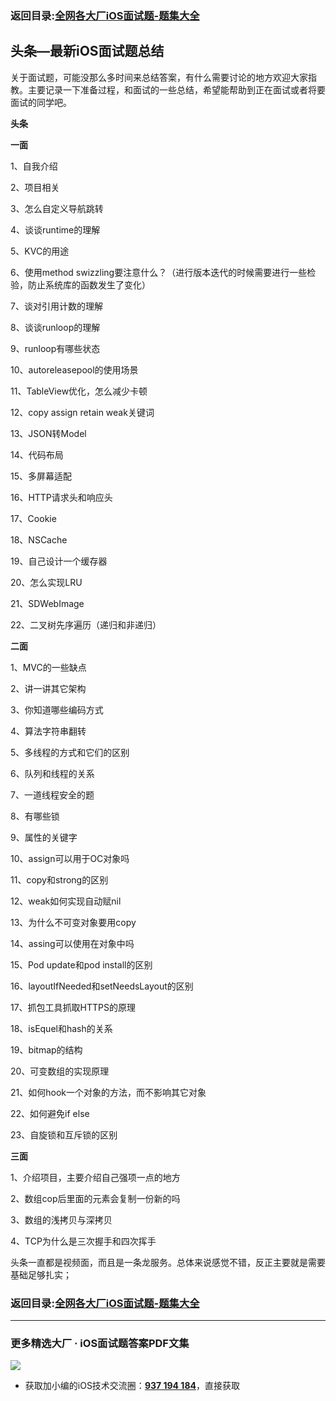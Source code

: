### 返回目录:[全网各大厂iOS面试题-题集大全](https://github.com/LGBamboo/iOS-Advanced)

## 头条—最新iOS面试题总结

关于面试题，可能没那么多时间来总结答案，有什么需要讨论的地方欢迎大家指教。主要记录一下准备过程，和面试的一些总结，希望能帮助到正在面试或者将要面试的同学吧。

**头条**

**一面**

1、自我介绍

2、项目相关

3、怎么自定义导航跳转

4、谈谈runtime的理解

5、KVC的用途

6、使用method swizzling要注意什么？（进行版本迭代的时候需要进行一些检验，防止系统库的函数发生了变化）

7、谈对引用计数的理解

8、谈谈runloop的理解

9、runloop有哪些状态

10、autoreleasepool的使用场景

11、TableView优化，怎么减少卡顿

12、copy assign retain weak关键词

13、JSON转Model

14、代码布局

15、多屏幕适配

16、HTTP请求头和响应头

17、Cookie

18、NSCache

19、自己设计一个缓存器

20、怎么实现LRU

21、SDWebImage

22、二叉树先序遍历（递归和非递归）

**二面**

1、MVC的一些缺点

2、讲一讲其它架构

3、你知道哪些编码方式

4、算法字符串翻转

5、多线程的方式和它们的区别

6、队列和线程的关系

7、一道线程安全的题

8、有哪些锁

9、属性的关键字

10、assign可以用于OC对象吗

11、copy和strong的区别

12、weak如何实现自动赋nil

13、为什么不可变对象要用copy

14、assing可以使用在对象中吗

15、Pod update和pod install的区别

16、layoutIfNeeded和setNeedsLayout的区别

17、抓包工具抓取HTTPS的原理

18、isEquel和hash的关系

19、bitmap的结构

20、可变数组的实现原理

21、如何hook一个对象的方法，而不影响其它对象

22、如何避免if else

23、自旋锁和互斥锁的区别

**三面**

1、介绍项目，主要介绍自己强项一点的地方

2、数组cop后里面的元素会复制一份新的吗

3、数组的浅拷贝与深拷贝

4、TCP为什么是三次握手和四次挥手

头条一直都是视频面，而且是一条龙服务。总体来说感觉不错，反正主要就是需要基础足够扎实；

### 返回目录:[全网各大厂iOS面试题-题集大全](https://github.com/LGBamboo/iOS-Advanced)

***
### 更多精选大厂 · iOS面试题答案PDF文集

![](https://upload-images.jianshu.io/upload_images/17495317-e01b6f4e054727b7.png?imageMogr2/auto-orient/strip%7CimageView2/2/w/1240)
* 获取加小编的iOS技术交流圈：**[937 194 184](https://jq.qq.com/?_wv=1027&k=5PARXCI)**，直接获取
